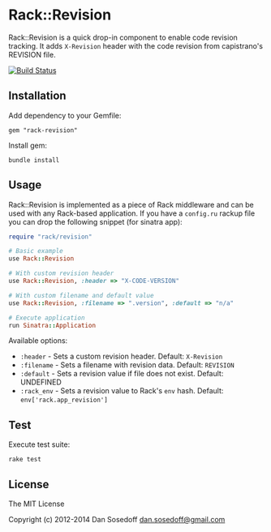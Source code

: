 # Rack::Revision

Rack::Revision is a quick drop-in component to enable code revision tracking. 
It adds `X-Revision` header with the code revision from capistrano's REVISION file.

[![Build Status](https://travis-ci.org/sosedoff/rack-revision.png?branch=master)](https://travis-ci.org/sosedoff/rack-revision)

## Installation

Add dependency to your Gemfile:

```
gem "rack-revision"
```

Install gem:

```
bundle install
```

## Usage

Rack::Revision is implemented as a piece of Rack middleware and can be used with
any Rack-based application. If you have a `config.ru` rackup file you can 
drop the following snippet (for sinatra app):

```ruby
require "rack/revision"

# Basic example
use Rack::Revision

# With custom revision header
use Rack::Revision, :header => "X-CODE-VERSION"

# With custom filename and default value
use Rack::Revision, :filename => ".version", :default => "n/a"

# Execute application
run Sinatra::Application
```

Available options:

- `:header`   - Sets a custom revision header. Default: `X-Revision`
- `:filename` - Sets a filename with revision data. Default: `REVISION`
- `:default`  - Sets a revision value if file does not exist. Default: UNDEFINED
- `:rack_env` - Sets a revision value to Rack's `env` hash. Default: `env['rack.app_revision']`

## Test

Execute test suite:

```
rake test
```

## License

The MIT License

Copyright (c) 2012-2014 Dan Sosedoff <dan.sosedoff@gmail.com>